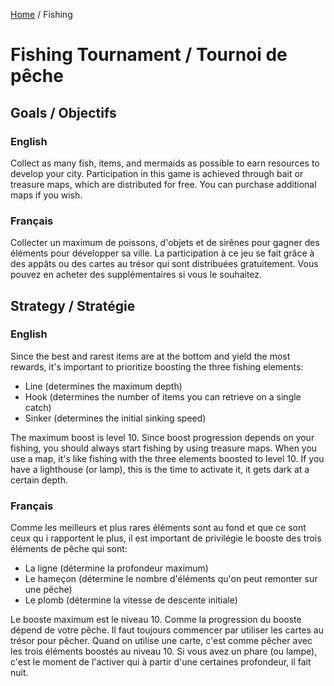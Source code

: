 [Home](README.md) / Fishing

# Fishing Tournament / Tournoi de pêche

## Goals / Objectifs

### English
Collect as many fish, items, and mermaids as possible to earn resources to develop your city. Participation in this game is achieved through bait or treasure maps, which are distributed for free. You can purchase additional maps if you wish.

### Français
Collecter un maximum de poissons, d'objets et de sirênes pour gagner des éléments pour développer sa ville. La participation à ce jeu se fait grâce à des appâts ou des cartes au trésor qui sont distribuées gratuitement. Vous pouvez en acheter des supplémentaires si vous le souhaitez. 

## Strategy / Stratégie

### English
Since the best and rarest items are at the bottom and yield the most rewards, it's important to prioritize boosting the three fishing elements:
* Line (determines the maximum depth)
* Hook (determines the number of items you can retrieve on a single catch)
* Sinker (determines the initial sinking speed)

The maximum boost is level 10. Since boost progression depends on your fishing, you should always start fishing by using treasure maps.
When you use a map, it's like fishing with the three elements boosted to level 10. If you have a lighthouse (or lamp), this is the time to activate it, it gets dark at a certain depth.

### Français
Comme les meilleurs et plus rares éléments sont au fond et que ce sont ceux qu i rapportent le plus, il est important de privilégie le booste des trois éléments de pêche qui sont:
* La ligne (détermine la profondeur maximum)
* Le hameçon (détermine le nombre d'éléments qu'on peut remonter sur une pêche)
* Le plomb (détermine la vitesse de descente initiale)

Le booste maximum est le niveau 10. Comme la progression du booste dépend de votre pêche. Il faut toujours commencer par utiliser les cartes au trésor pour pêcher.
Quand on utilise une carte, c'est comme pêcher avec les trois éléments boostés au niveau 10. Si vous avez un phare (ou lampe), c'est le moment de l'activer qui à partir d'une certaines profondeur, il fait nuit.
